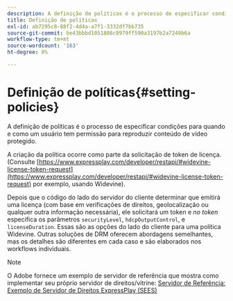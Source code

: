 ```yaml
---
description: A definição de políticas é o processo de especificar condições para quando e como um usuário tem permissão para reproduzir conteúdo de vídeo protegido.
title: Definição de políticas
exl-id: ab7295c8-88f2-4d4a-a7f1-3332df7bb735
source-git-commit: be43bbbd1051886c8979ff590a3197b2a7249b6a
workflow-type: tm+mt
source-wordcount: '163'
ht-degree: 0%

---
```


# Definição de políticas{#setting-policies}

A definição de políticas é o processo de especificar condições para quando e como um usuário tem permissão para reproduzir conteúdo de vídeo protegido.

A criação da política ocorre como parte da solicitação de token de licença. (Consulte [https://www.expressplay.com/developer/restapi/#widevine-license-token-request](https://www.expressplay.com/developer/restapi/#widevine-license-token-request) por exemplo, usando Widevine).

Depois que o código do lado do servidor do cliente determinar que emitirá uma licença (com base em verificações de direitos, geolocalização ou qualquer outra informação necessária), ele solicitará um token e *no token* especifica os parâmetros `securityLevel`, `hdcpOutputControl`, e `licenseDuration`. Essas são as opções do lado do cliente para uma política Widevine. Outras soluções de DRM oferecem abordagens semelhantes, mas os detalhes são diferentes em cada caso e são elaborados nos workflows individuais.

>[!NOTE]
>
>O Adobe fornece um exemplo de servidor de referência que mostra como implementar seu próprio servidor de direitos/vitrine: [Servidor de Referência: Exemplo de Servidor de Direitos ExpressPlay (SEES)](../../multi-drm-workflows/feature-topics/sees-reference-server.md)
